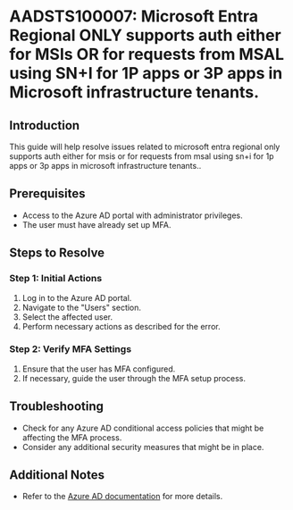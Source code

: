
# AADSTS100007: Microsoft Entra Regional ONLY supports auth either for MSIs OR for requests from MSAL using SN+I for 1P apps or 3P apps in Microsoft infrastructure tenants.

## Introduction
This guide will help resolve issues related to microsoft entra regional only supports auth either for msis or for requests from msal using sn+i for 1p apps or 3p apps in microsoft infrastructure tenants..

## Prerequisites
- Access to the Azure AD portal with administrator privileges.
- The user must have already set up MFA.

## Steps to Resolve

### Step 1: Initial Actions
1. Log in to the Azure AD portal.
2. Navigate to the "Users" section.
3. Select the affected user.
4. Perform necessary actions as described for the error.

### Step 2: Verify MFA Settings
1. Ensure that the user has MFA configured.
2. If necessary, guide the user through the MFA setup process.

## Troubleshooting
- Check for any Azure AD conditional access policies that might be affecting the MFA process.
- Consider any additional security measures that might be in place.

## Additional Notes
- Refer to the [Azure AD documentation](https://learn.microsoft.com/en-us/azure/active-directory/) for more details.
